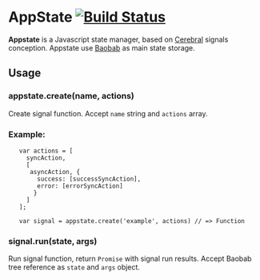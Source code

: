 # AppState [![Build Status](https://travis-ci.org/markuplab/appstate.svg)](https://travis-ci.org/markuplab/appstate)

__Appstate__ is a Javascript state manager, based on [Cerebral](https://github.com/christianalfoni/cerebral) signals conception.
Appstate use [Baobab](https://github.com/Yomguithereal/baobab) as main state storage.

## Usage

### appstate.create(name, actions)

Create signal function. Accept `name` string and `actions` array.

### Example:

```
   var actions = [
     syncAction,
     [
      asyncAction, {
        success: [successSyncAction],
        error: [errorSyncAction]
       }
     ]
   ];
   
   var signal = appstate.create('example', actions) // => Function
```

### signal.run(state, args)

Run signal function, return `Promise` with signal run results.
Accept Baobab tree reference as `state` and `args` object.
